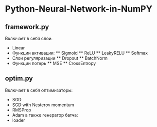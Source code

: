 # Python-Neural-Network-in-NumPY

## framework.py
Включает в себя слои:
* Linear
* Функции активации:
** Sigmoid
** ReLU
** LeakyRELU
** Softmax
* Слои регуляризации
** Dropout
** BatchNorm
* Функции потерь
** MSE
** CrossEntropy

## optim.py
Включает в себя оптимизаторы:
* SGD
* SGD with Nesterov momentum
* RMSProp
* Adam
 а также генератор батча:
 * loader
